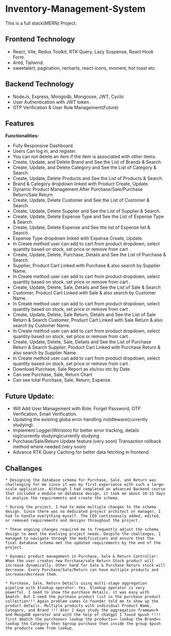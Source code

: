 # Inventory-Management-System
This is a full stack(MERN) Project.

## Frontend Technology  
* React, Vite, Redux Toolkit, RTK Query, Lazy Suspense, React Hook Form.
* Antd, Tailwind.
* sweetalert, pagination, recharts, react-icons, moment, hot toast etc.
## Backend Technology
* NodeJs, Express, Mongodb, Mongoose, JWT, Cyclic
* User Authentication with JWT token.
* OTP Verification & User Role Management(Future)

## Features

**Functionalities:** 
* Fully Responsive Dashboard.
* Users Can log in, and register.
* You can not delete an item if the item is associated with other items.
* Create, Update, and Delete Brand and See the List of Brands & Search.
* Create, Update, and Delete Category and See the List of Category & Search.
* Create, Update, Delete Products and See the List of Products & Search.
* Brand & Category dropdown linked with Product Create, Update.
* Dynamic Product Management After Purchase/Sale/Purchase Return/Sale Return
* Create, Update, Delete Customer and See the List of Customer & Search.
* Create, Update, Delete Supplier and See the List of Supplier & Search.
* Create, Update, Delete Expense Type and See the List of Expense Type & Search.
* Create, Update, Delete Expense  and See the list of Expense list & Search.
* Expense Type dropdown linked with Expense Create, Update. 
* In Create method user can add to cart from product dropdown, select quantity based on stock, set price or remove from cart . 
* Create, Update, Delete, Purchase, Details and See the List of Purchase & Search
* Supplier, Product Cart Linked with Purchase & also search by Supplier Name.
* In Create method user can add to cart from product dropdown, select quantity based on stock, set price or remove from cart . 
* Create, Update, Delete, Sale, Details and See the List of Sale & Search
* Customer, Product Cart Linked with Sale & also search by Customer Name.
* In Create method user can add to cart from product dropdown, select quantity based on stock, set price or remove from cart . 
* Create, Update, Delete, Sale Return, Details and See the List of Sale Return & Search
Customer, Product Cart Linked with Sale Return & also search by Customer Name.
* In Create method user can add to cart from product dropdown, select quantity based on stock, set price or remove from cart . 
* Create, Update, Delete, Sale, Details and See the List of Purchase Return & Search
Supplier, Product Cart Linked with Purchase Return & also search by Supplier Name.
* In Create method user can add to cart from product dropdown, select quantity based on stock, set price or remove from cart . 
* Download Purchase, Sale Report as xls/csv etc by Date.
* Can see Purchase, Sale, Return Chart
* Can see total Purchase, Sale, Return, Expense.
		
## Future Update: 
* Will Add User Management with Role.
Forget Password, OTP Verification, Email Verification.
* Updating the existing globa error handling middleware(currently studying). 
* Implement Logger(Winston) for better error tracking, details log(currently studying)currently studying
* Purchase/Sale/Return Update feature.(very soon)
Transaction rollback method where needed.(very soon)
* Advance RTK Query Caching for better data fetching in frontend.
## Challanges
```
* Designing the database schema for Purchase, Sale, and Return was challenging for me since it was my first experience with such a large-scale application. Although I had completed an advanced Backend course that included a module on database design, it took me about 10-15 days to analyze the requirements and create the schema.

* During the project, I had to make multiple changes to the schema design. Since there was no dedicated project architect or manager, I had to handle everything myself. The CEO continuously added, edited, or removed requirements and designs throughout the project.

* These ongoing changes required me to frequently adjust the schema design to meet the evolving project needs. Despite the challenges, I managed to navigate through the modifications and ensure that the final database schema met the updated requirements by the end of the project.

* Dynamic product management in Purchase, Sale & Return Controller: When the user creates new Purchase/sale Return Stock product will increase dynamically. Other hand for Sale & Purchase Return stock will decrease. Every Purchase/Sale/Return can have multiple products and increase/decrease them.

* Purchase, Sale, Return Details using multi-stage aggregation pipeline with $lookup operator: Yes. $lookup operator is very powerful. I need to show the purchase details. it was easy with $match. But I need the purchase product list in the purchase product collection!!! Again problem comes Co-founder told me to show up the product details. Multiple products with individual Product Name, Category, and Brand !!! Ater 2 days study the aggregation framework and MongoDB operator and with the help of chatgpt I found $push !!!!  first $match the purchase=> lookup the products=> lookup the Brand=> lookup the Category then $group purchase then inside the group $push the products come from lookup.
```
